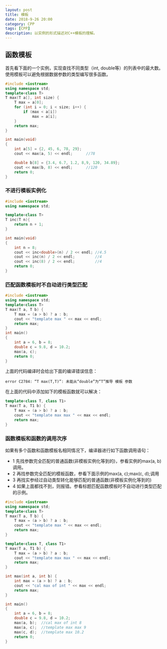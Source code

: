 ```yaml
---
layout: post
title: 模板
date: 2018-9-26 20:00
category: CPP
tags: [CPP]
description: 以实例的形式描述对C++模板的理解。
---
```


## 函数模板

首先看下面的一个实例，实现查找不同类型（int, double等）的列表中的最大数。使用模板可以避免根据数据参数的类型编写很多函数。
```C++
#include <iostream>
using namespace std;
template<class T>
T max(T a[], int size) {
	T max = a[0];
	for (int i = 0; i < size; i++) {
		if (max < a[i])
			max = a[i];
	}
	return max;
}

int main(void)
{
	int a[5] = {2, 45, 6, 78, 29};
	cout << max(a, 5) << endl;		//78

	double b[8] = {3.4, 6.7, 1.2, 8,9, 120, 34.89};
	cout << max(b, 8) << endl;		//120
	return 0;
}
```
### 不进行模板实例化
```C++
#include <iostream>
using namespace std;

template<class T>
T inc(T n){
	return n + 1;
}

int main(void)
{
	int n = 8;
	cout << inc<double>(n) / 2 << endl;	//4.5
	cout << inc(n) / 2 << endl;		    //4
	cout << inc(8) / 2 << endl;			//4
	return 0;
}
```
### 匹配函数模板时不自动进行类型匹配
```C++
#include <iostream>
using namespace std;
template<class T>
T max(T a, T b) {
	T max = (a > b) ? a : b;
	cout << "template max " << max << endl;
	return max;
}
int main()
{
	int a = 6, b = 8;
	double c = 9.8, d = 10.2;
	max(a, c);
	return 0;
}
```
上面的代码编译时会给出下面的编译错误信息：
```
error C2784: “T max(T,T)”: 未能从“double”为“T”推导 模板 参数
```
在上面的代码中添加如下的模板函数就可以解决：
```C++
template<class T, class T1>
T max(T a, T1 b) {
	T max = (a > b) ? a : b;
	cout << "template max max " << max << endl;
	return max;
}
```
### 函数模板和函数的调用次序
如果有多个函数和函数模板名相同情况下，编译器进行如下函数调用语句：
- 1 先找参数完全匹配的普通函数(非模板实例化等到的)，参看实例的max(a, b)调用。
- 2 再找参数完全匹配的模板函数，参看下面示例的max(a, c);max(c, d);调用
- 3 再找实参经过自动类型转化能够匹配的普通函数(非模板实例化等到的)
- 4 如果上面都找不到，则报错。参看标题匹配函数模板时不自动进行类型匹配的示例。

```C++
#include <iostream>
using namespace std;
template<class T>
T max(T a, T b) {
	T max = (a > b) ? a : b;
	cout << "template max " << max << endl;
	return max;
}

template<class T, class T1>
T max(T a, T1 b) {
	T max = (a > b) ? a : b;
	cout << "template max max " << max << endl;
	return max;
}

int max(int a, int b) {
	int max = (a > b) ? a : b;
	cout << "cal max of int " << max << endl;
	return max;
}

int main()
{
	int a = 6, b = 8;
	double c = 9.8, d = 10.2;
	max(a, b);	//cal max of int 8
	max(a, c);	//template max max 9
	max(c, d);	//template max 10.2
	return 0;
}
```